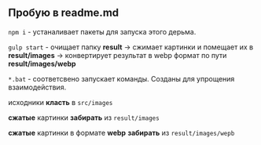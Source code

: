## Пробую в readme.md

`npm i` - устаналивает пакеты для запуска этого дерьма.

`gulp start` - очищает папку __result__ -> сжимает картинки и помещает их в __result/images__ -> конвертирует результат в webp формат по пути  __result/images/webp__

`*.bat` - соответсвено запускает команды. Созданы для упрощения взаимодействия.

исходники __класть__ в `src/images`

__сжатые__ картинки __забирать__ из `result/images`

__сжатые__ картинки в формате __webp__ __забирать__ из `result/images/wepb`
